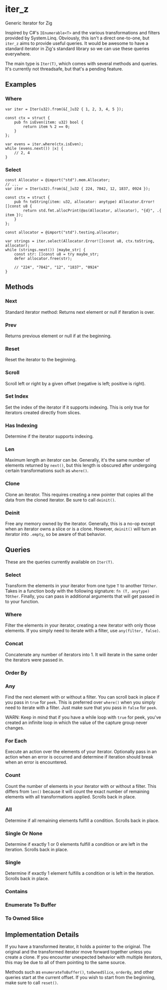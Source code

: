 # iter_z
Generic Iterator for Zig

Inspired by C#'s `IEnumerable<T>` and the various transformations and filters provided by System.Linq.
Obviously, this isn't a direct one-to-one, but `iter_z` aims to provide useful queries.
It would be awesome to have a standard iterator in Zig's standard library so we can use these queries everywhere.

The main type is `Iter(T)`, which comes with several methods and queries.
It's currently not threadsafe, but that's a pending feature.

## Examples
### Where
```zig
var iter = Iter(u32).from(&[_]u32 { 1, 2, 3, 4, 5 });

const ctx = struct {
    pub fn isEven(item: u32) bool {
        return item % 2 == 0;
    }
};

var evens = iter.where(ctx.isEven);
while (evens.next()) |x| {
    // 2, 4
}
```

### Select
```zig
const Allocator = @import("std").mem.Allocator;
// ...
var iter = Iter(u32).from(&[_]u32 { 224, 7842, 12, 1837, 0924 });

const ctx = struct {
    pub fn toString(item: u32, allocator: anytype) Allocator.Error![]const u8 {
        return std.fmt.allocPrint(@as(Allocator, allocator), "{d}", .{ item });
    }
};

const allocator = @import("std").testing.allocator;

var strings = iter.select(Allocator.Error![]const u8, ctx.toString, allocator);
while (strings.next()) |maybe_str| {
    const str: []const u8 = try maybe_str;
    defer allocator.free(str);

    // "224", "7842", "12", "1837", "0924"
}
```

## Methods

### Next
Standard iterator method: Returns next element or null if iteration is over.

### Prev
Returns previous element or null if at the beginning.

### Reset
Reset the iterator to the beginning.

### Scroll
Scroll left or right by a given offset (negative is left; positive is right).

### Set Index
Set the index of the iterator if it supports indexing. This is only true for iterators created directly from slices.

### Has Indexing
Determine if the iterator supports indexing.

### Len
Maximum length an iterator can be. Generally, it's the same number of elements returned by `next()`, but this length is obscured after undergoing certain transformations such as `where()`.

### Clone
Clone an iterator. This requires creating a new pointer that copies all the data from the cloned iterator. Be sure to call `deinit()`.

### Deinit
Free any memory owned by the iterator. Generally, this is a no-op except when an iterator owns a slice or is a clone. However, `deinit()` will turn an iterator into `.empty`, so be aware of that behavior.

## Queries
These are the queries currently available on `Iter(T)`.

### Select
Transform the elements in your iterator from one type `T` to another `TOther`. Takes in a function body with the following signature: `fn (T, anytype) TOther`. Finally, you can pass in additional arguments that will get passed in to your function.

### Where
Filter the elements in your iterator, creating a new iterator with only those elements. If you simply need to iterate with a filter, use `any(filter, false)`.

### Concat
Concatenate any number of iterators into 1. It will iterate in the same order the iterators were passed in.

### Order By

### Any
Find the next element with or without a filter. You can scroll back in place if you pass in `true` for `peek`. This is preferred over `where()` when you simply need to iterate with a filter. Just make sure that you pass in `false` for `peek`.

WARN: Keep in mind that if you have a while loop with `true` for peek, you've created an infinite loop in which the value of the capture group never changes.

### For Each
Execute an action over the elements of your iterator. Optionally pass in an action when an error is occurred and determine if iteration should break when an error is encountered.

### Count
Count the number of elements in your iterator with or without a filter. This differs from `len()` because it will count the exact number of remaining elements with all transformations applied. Scrolls back in place.

### All
Determine if all remaining elements fulfill a condition. Scrolls back in place.

### Single Or None
Determine if exactly 1 or 0 elements fulfill a condition or are left in the iteration. Scrolls back in place.

### Single
Determine if exactly 1 element fulfills a condition or is left in the iteration. Scrolls back in place.

### Contains

### Enumerate To Buffer

### To Owned Slice

## Implementation Details
If you have a transformed iterator, it holds a pointer to the original. The original and the transformed iterator move forward together unless you create a clone. If you encounter unexpected behavior with multiple iterators, this may be due to all of them pointing to the same source.

Methods such as `enumerateToBuffer()`, `toOwnedSlice`, `orderBy`, and other queries start at the current offset. If you wish to start from the beginning, make sure to call `reset()`.
